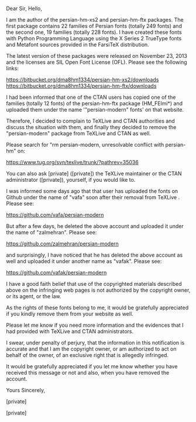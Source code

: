Dear Sir,
Hello,

I am the author of the persian-hm-xs2 and persian-hm-ftx packages. The first
package contains 22 families of Persian fonts (totally 249 fonts) and the
second one, 19 families (totally 228 fonts). I have created these fonts with
Python Programming Language using the X Series 2 TrueType fonts and Metafont
sources provided in the FarsiTeX distribution.

The latest version of these packages were released on November 23, 2013 and
the licenses are SIL Open Font License (OFL). Please see the following links:

https://bitbucket.org/dma8hm1334/persian-hm-xs2/downloads
https://bitbucket.org/dma8hm1334/persian-hm-ftx/downloads

I had been informed that one of the CTAN users has copied one of the families
(totally 12 fonts) of the persian-hm-ftx package (HM_FElmi*) and uploaded them
under the name '"persian-modern" fonts' on that website.

Therefore, I decided to complain to TeXLive and CTAN authorities and discuss
the situation with them, and finally they decided to remove the
"persian-modern" package from TeXLive and CTAN as well.

Please search for "rm persian-modern, unresolvable conflict with persian-hm"
on:

https://www.tug.org/svn/texlive/trunk/?pathrev=35036

You can also ask [private] ([private]) the TeXLive maintainer
or the CTAN administrator ([private]), yourself, if you would like to.

I was informed some days ago that that user has uploaded the fonts on Github
under the name of "vafa" soon after their removal from TeXLive . Please see:

https://github.com/vafa/persian-modern

But after a few days, he deleted the above account and uploaded it under
the name of "zalmehran". Please see:

https://github.com/zalmehran/persian-modern

and surprisingly, I have noticed that he has deleted the above account as well
and uploaded it under another name as "vafak". Please see:

https://github.com/vafak/persian-modern

I have a good faith belief that use of the copyrighted materials described
above on the infringing web pages is not authorized by the copyright owner,
or its agent, or the law.

As the rights of these fonts belong to me, it would be gratefully appreciated
if you kindly remove them from your website as well.

Please let me know if you need more information and the evidences that I had
provided with TeXLive and CTAN administrators.

I swear, under penalty of perjury, that the information in this notification
is accurate and that I am the copyright owner, or am authorized to act on
behalf of the owner, of an exclusive right that is allegedly infringed.

It would be gratefully appreciated if you let me know whether you have
received this message or not and also, when you have removed the account.

Yours Sincerely,

[private]

[private]
